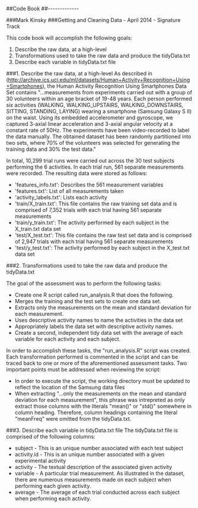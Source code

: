 ##Code Book
##-------------

###Mark Kinsky
###Getting and Cleaning Data - April 2014 - Signature Track

This code book will accomplish the following goals:

1.  Describe the raw data, at a high-level
2.  Transformations used to take the raw data and produce the tidyData.txt
3.  Describe each variable in tidyData.txt file


###1.  Describe the raw data, at a high-level
As described in (http://archive.ics.uci.edu/ml/datasets/Human+Activity+Recognition+Using+Smartphones), the Human Activity Recognition Using Smartphones Data Set contains "...measurements from experiments carried out with a group of 30 volunteers within an age bracket of 19-48 years. Each person performed six activities (WALKING, WALKING_UPSTAIRS, WALKING_DOWNSTAIRS, SITTING, STANDING, LAYING) wearing a smartphone (Samsung Galaxy S II) on the waist. Using its embedded accelerometer and gyroscope, we captured 3-axial linear acceleration and 3-axial angular velocity at a constant rate of 50Hz. The experiments have been video-recorded to label the data manually. The obtained dataset has been randomly partitioned into two sets, where 70% of the volunteers was selected for generating the training data and 30% the test data."

In total, 10,299 trial runs were carried out across the 30 test subjects performing the 6 activities.  In each trial run, 561 separate measurements were recorded.  The resulting data were stored as follows:

* 'features_info.txt': Describes the 561 measurement variables
* 'features.txt': List of all measurements taken
* 'activity_labels.txt': Lists each activity
* 'train/X_train.txt': This file contains the raw training set data and is comprised of 7,352 trials with each trial having 561 separate measurements
* 'train/y_train.txt': The activity performed by each subject in the X_train.txt data set
* 'test/X_test.txt': This file contains the raw test set data and is comprised of 2,947 trials with each trial having 561 separate measurements
* 'test/y_test.txt': The activity performed by each subject in the X_test.txt data set

###2.  Transformations used to take the raw data and produce the tidyData.txt

The goal of the assessment was to perform the following tasks:
*  Create one R script called run_analysis.R that does the following. 
*  Merges the training and the test sets to create one data set.
*  Extracts only the measurements on the mean and standard deviation for each measurement. 
*  Uses descriptive activity names to name the activities in the data set
*  Appropriately labels the data set with descriptive activity names. 
*  Create a second, independent tidy data set with the average of each variable for each activity and each subject. 

In order to accomplish these tasks, the "run_analysis.R" script was created.  Each transformation performed is commented in the script and can be traced back to one or more of the aforementioned assessment tasks.  Two important points must be addressed when reviewing the script:
*  In order to execute the script, the working directory must be updated to reflect the location of the Samsung data files
*  When extracting "...only the measurements on the mean and standard deviation for each measurement", this phrase was intrepreted as only extract those columns with the literals "mean()" or "std()" somewhere in column heading.  Therefore, column headings containing the literal "meanFreq" were omitted from the tidyData.txt.

###3.  Describe each variable in tidyData.txt file
The tidyData.txt file is comprised of the following columns:
* subject - This is an unique number associated with each test subject
* activity.id - This is an unique number associated with a given experimental activity
* activity - The textual description of the associated given activity
* variable - A particular trial measurement.  As illustrated in the dataset, there are numerous measurements made on each subject when performing each given activity.  
* average - The average of each trial conducted across each subject when performing each activity.